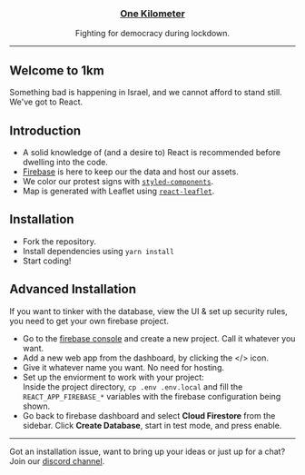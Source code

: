 <h3 align="center"><a href="https://1km.co.il">One Kilometer</a></h3>
<p align="center">
Fighting for democracy during lockdown.<br>
</p>

<hr/>

## Welcome to 1km

Something bad is happening in Israel, and we cannot afford to stand still. We've got to React.

## Introduction

- A solid knowledge of (and a desire to) React is recommended before dwelling into the code.
- [Firebase](https://firebase.google.com/) is here to keep our the data and host our assets.
- We color our protest signs with [`styled-components`](https://styled-components.com/).
- Map is generated with Leaflet using [`react-leaflet`](https://react-leaflet.js.org/).

## Installation

- Fork the repository.
- Install dependencies using `yarn install`
- Start coding!

## Advanced Installation

If you want to tinker with the database, view the UI & set up security rules, you need to get your own firebase project.

- Go to the [firebase console](https://console.firebase.google.com) and create a new project. Call it whatever you want.
- Add a new web app from the dashboard, by clicking the </> icon.
- Give it whatever name you want. No need for hosting.
- Set up the enviorment to work with your project:  
  Inside the project directory, `cp .env .env.local` and fill the `REACT_APP_FIREBASE_*` variables with the firebase configuration being shown.
- Go back to firebase dashboard and select **Cloud Firestore** from the sidebar. Click **Create Database**, start in test mode, and press enable.

<hr/>

Got an installation issue, want to bring up your ideas or just up for a chat? Join our [discord channel](https://discord.gg/CdT7d9p).
